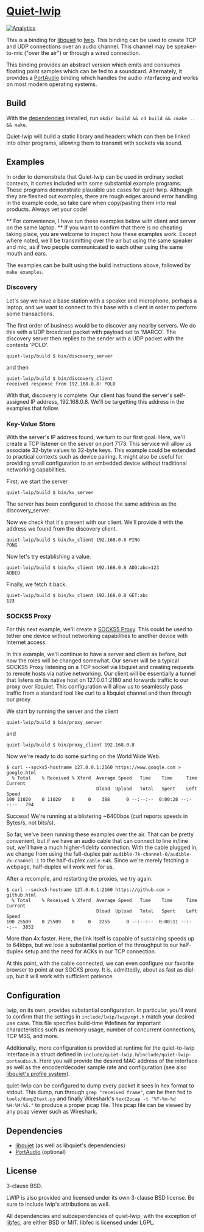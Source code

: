 [Quiet-lwip](https://github.com/quiet/quiet-lwip/)
===========
[![Analytics](https://quiet-ga.appspot.com/UA-89475295-2/quiet-lwip)](https://github.com/igrigorik/ga-beacon)

This is a binding for [libquiet](https://github.com/quiet/quiet) to [lwip](https://savannah.nongnu.org/projects/lwip/). This binding can be used to create TCP and UDP connections over an audio channel. This channel may be speaker-to-mic ("over the air") or through a wired connection.

This binding provides an abstract version which emits and consumes floating point samples which can be fed to a soundcard. Alternately, it provides a [PortAudio](http://www.portaudio.com/) binding which handles the audio interfacing and works on most modern operating systems.

Build
-----------
With the [dependencies](#dependencies) installed, run `mkdir build && cd build && cmake .. && make`.

Quiet-lwip will build a static library and headers which can then be linked into other programs, allowing them to transmit with sockets via sound.

Examples
-----------

In order to demonstrate that Quiet-lwip can be used in ordinary socket contexts, it comes included with some substantial example programs. These programs demonstrate plausible use cases for quiet-lwip. Although they are fleshed out examples, there are rough edges around error handling in the example code, so take care when copy/pasting them into real products. Always vet your code!

** For convenience, I have run these examples below with client and server on the same laptop. ** If you want to confirm that there is no cheating taking place, you are welcome to inspect how these examples work. Except where noted, we'll be transmitting over the air but using the same speaker and mic, as if two people communicated to each other using the same mouth and ears.

The examples can be built using the build instructions above, followed by `make examples`.

### Discovery

Let's say we have a base station with a speaker and microphone, perhaps a laptop, and we want to connect to this base with a client in order to perform some transactions.

The first order of business would be to discover any nearby servers. We do this with a UDP broadcast packet with payload set to 'MARCO'. The discovery server then replies to the sender with a UDP packet with the contents 'POLO'.

```
quiet-lwip/build $ bin/discovery_server
```

and then

```
quiet-lwip/build $ bin/discovery_client
received response from 192.168.0.8: POLO
```

With that, discovery is complete. Our client has found the server's self-assigned IP address, 192.168.0.8. We'll be targetting this address in the examples that follow.

### Key-Value Store

With the server's IP address found, we turn to our first goal. Here, we'll create a TCP listener on the server on port 7173. This service will allow us associate 32-byte values to 32-byte keys. This example could be extended to practical contexts such as device pairing. It might also be useful for providing small configuration to an embedded device without traditional networking capabilities.

First, we start the server

```
quiet-lwip/build $ bin/kv_server
```

The server has been configured to choose the same address as the discovery_server.

Now we check that it's present with our client. We'll provide it with the address we found from the discovery client.

```
quiet-lwip/build $ bin/kv_client 192.168.0.8 PING
PONG
```

Now let's try establishing a value.

```
quiet-lwip/build $ bin/kv_client 192.168.0.8 ADD:abc=123
ADDED
```

Finally, we fetch it back.

```
quiet-lwip/build $ bin/kv_client 192.168.0.8 GET:abc
123
```

### SOCKS5 Proxy

For this next example, we'll create a [SOCKS5 Proxy](https://en.wikipedia.org/wiki/SOCKS). This could be used to tether one device without networking capabilities to another device with Internet access.

In this example, we'll continue to have a server and client as before, but now the roles will be changed somewhat. Our server will be a typical SOCKS5 Proxy listening on a TCP socket via libquiet and creating requests to remote hosts via native networking. Our client will be essentially a tunnel that listens on its native host on 127.0.0.1:2180 and forwards traffic to our proxy over libquiet. This configuration will allow us to seamlessly pass traffic from a standard tool like curl to a libquiet channel and then through our proxy.

We start by running the server and the client
```
quiet-lwip/build $ bin/proxy_server
```

and

```
quiet-lwip/build $ bin/proxy_client 192.168.0.8
```

Now we're ready to do some surfing on the World Wide Web.

```
$ curl --socks5-hostname 127.0.0.1:2160 https://www.google.com > google.html
  % Total    % Received % Xferd  Average Speed   Time    Time     Time  Current
                                 Dload  Upload   Total   Spent    Left  Speed
100 11020    0 11020    0     0    388      0 --:--:--  0:00:28 --:--:--   794
```

Success! We're running at a blistering ~6400bps (curl reports speeds in Bytes/s, not bits/s).

So far, we've been running these examples over the air. That can be pretty convenient, but if we have an audio cable that can connect to line in/line out, we'll have a much higher-fidelity connection. With the cable plugged in, we change from using the full-duplex pair `audible-7k-channel-0/audible-7k-channel-1` to the half-duplex `cable-64k`. Since we're merely fetching a webpage, half-duplex will work well for us.

After a recompile, and restarting the proxies, we try again.

```
$ curl --socks5-hostname 127.0.0.1:2160 https://github.com > github.html
  % Total    % Received % Xferd  Average Speed   Time    Time     Time  Current
                                 Dload  Upload   Total   Spent    Left  Speed
100 25509    0 25509    0     0   2255      0 --:--:--  0:00:11 --:--:--  3852
```

More than 4x faster. Here, the link itself is capable of sustaining speeds up to 64kbps, but we lose a substantial portion of the throughput to our half-duplex setup and the need for ACKs in our TCP connection.

At this point, with the cable connected, we can even configure our favorite browser to point at our SOCKS proxy. It is, admittedly, about as fast as dial-up, but it will work with sufficient patience.


Configuration
-----------
lwip, on its own, provides substantial configuration. In particular, you'll want to confirm that the settings in `include/lwip/lwip/opt.h` match your desired use case. This file specifies build-time #defines for important characteristics such as memory usage, number of concurrent connections, TCP MSS, and more.

Additionally, more configuration is provided at runtime for the quiet-to-lwip interface in a struct defined in `include/quiet-lwip.h`/`include/quiet-lwip-portaudio.h`. Here you will provide the desired MAC address of the interface as well as the encoder/decoder sample rate and configuration (see also [libquiet's profile system](https://github.com/quiet/quiet#profiles)).

quiet-lwip can be configured to dump every packet it sees in hex format to stdout. This dump, run through `grep "received frame"`, can be then fed to `tools/dump2text.py` and finally Wireshark's `text2pcap -t "%Y-%m-%d %H:%M:%S."` to produce a proper pcap file. This pcap file can be viewed by any pcap viewer such as Wireshark.


Dependencies
-----------
* [libquiet](https://github.com/quiet/quiet) (as well as libquiet's dependencies)
* [PortAudio](http://www.portaudio.com/) (optional)

License
-----------
3-clause BSD.

LWIP is also provided and licensed under its own 3-clause BSD license. Be sure to include lwip's attributions as well.

All dependencies and subdependencies of quiet-lwip, with the exception of [libfec](http://www.ka9q.net/code/fec/), are either BSD or MIT. libfec is licensed under LGPL.
